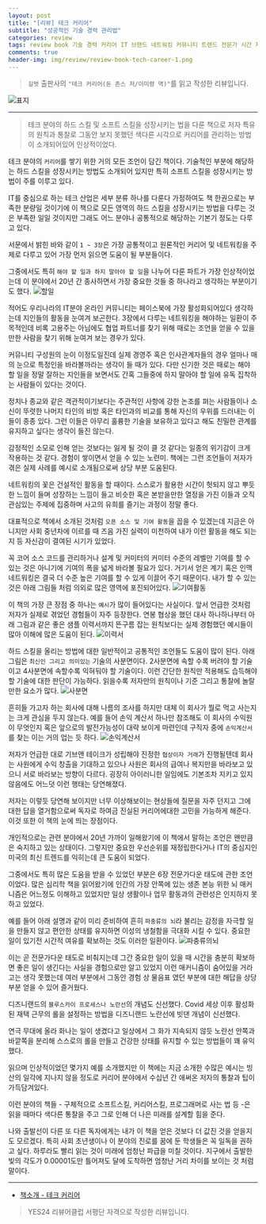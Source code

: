 ```yaml
---  
layout: post  
title: "[리뷰] 테크 커리어"  
subtitle: "성공적인 기술 경력 관리법"  
categories: review  
tags: review book 기술 경력 커리어 IT 브랜드 네트워킹 커뮤니티 트렌드 전문가 시간 재택근무 리더십 글 블로그 의사결정 비즈니스 구직   
comments: true  
header-img: img/review/review-book-tech-career-1.png
---  
```

  
> `길벗` 출판사의 `"테크 커리어(돈 존스 저/이미령 역)"`를 읽고 작성한 리뷰입니다.  

![표지](https://theorydb.github.io/assets/img/review/review-book-tech-career-1.png)  

---

> 테크 분야의 하드 스킬 및 소프트 스킬을 성장시키는 법을 다룬 책으로 저자 특유의 원칙과 통찰로 그동안 보지 못했던 색다른 시각으로 커리어를 관리하는 방법이 소개되어있어 인상적이었다. 

테크 분야의 `커리어`를 쌓기 위한 거의 모든 조언이 담긴 책이다. 기술적인 부분에 해당하는 하드 스킬을 성장시키는 방법도 소개되어 있지만 특히 소프트 스킬을 성장시키는 방법이 주를 이루고 있다.

IT를 중심으로 하는 테크 산업은 세부 분류 하나를 다룬다 가정하여도 책 한권으로는 부족한 분량일 것이기에 이 책으로 모든 영역의 하드 스킬을 성장시키는 방법을 다루는 것은 부족한 일일 것이지만 그래도 어느 분야나 공통적으로 해당하는 기본기 정도는 다루고 있다. 

서문에서 밝힌 바와 같이 `1 ~ 3장`은 가장 공통적이고 원론적인 커리어 및 네트워킹을 주제로 다루고 있어 가장 먼저 읽으면 도움이 될 부분들이다. 

그중에서도 특히 `해야 할 일과 하지 말아야 할 일`을 나누어 다룬 파트가 가장 인상적이었는데 이 분야에서 20년 간 종사하면서 가장 중요한 것들 중 하나라고 생각하는 부분이기도 했다. 
![할일](https://theorydb.github.io/assets/img/review/review-book-tech-career-2.png)  

적어도 우리나라의 IT분야 온라인 커뮤니티는 페이스북에 가장 활성화되어있다 생각하는데 지인들의 활동을 눈여겨 보곤한다. 3장에서 다루는 네트워킹을 해야하는 일환이 주 목적인데 비록 고용주는 아님에도 협업 파트너를 찾기 위해 때로는 조언을 얻을 수 있을 만한 사람을 찾기 위해 눈여겨 보는 경우가 있다. 

커뮤니티 구성원의 눈이 이정도일진데 실제 경영주 혹은 인사관계자들의 경우 얼마나 매의 눈으로 특정인을 바라볼까라는 생각이 들 때가 있다. 다만 신기한 것은 때로는 해야 할 일을 정말 잘하는 지인들을 보면서도 간혹 그들중에 하지 말아야 할 일에 유독 집착하는 사람들이 있다는 것이다.

정치나 종교와 같은 객관적이기보다는 주관적인 사항에 강한 논조를 펴는 사람들이나 소신이 뚜렷한 나머지 타인의 비방 혹은 타인과의 비교를 통해 자신의 우위를 드러내는 이들이 종종 있다. 그런 이들은 아무리 훌륭한 기술을 보유하고 있다고 해도 친밀한 관계를 유지하고 싶다는 생각이 들진 않는다.

감정적인 소모로 인해 얻는 것보다는 잃게 될 것이 클 것 같다는 일종의 위기감이 크게 작용하는 것 같다. 경험이 쌓이면서 얻을 수 있는 노련미. 책에는 그런 조언들이 저자가 겪은 실제 사례를 예시로 소개됨으로써 상당 부분 도움된다.

네트워킹의 꽃은 건설적인 활동을 할 때이다. 스스로가 활용한 시간이 헛되지 않고 뿌듯한 느낌이 들며 성장하는 느낌이 들고 비슷한 혹은 본받을만한 열정을 가진 이들과 오직 관심있는 주제에 집중하며 사고의 유희를 즐기는 과정이 정말 좋다. 

대표적으로 책에서 소개된 것처럼 `오픈 소스 및 기여 활동`을 꼽을 수 있겠는데 지금은 아니지만 사회 중년차에 이르를 때 즈음 가진 실력이 미천하여 내가 이런 활동을 해도 되는지 등 자신감이 결여된 시기가 있었다. 

꼭 코어 소스 코드를 관리하거나 설계 및 커미터의 커미터 수준의 레벨만 기여를 할 수 있는 것은 아니기에 기여의 폭을 넓게 바라볼 필요가 있다. 거기서 얻은 계기 혹은 인맥 네트워킹은 결국 더 수준 높은 기여를 할 수 있게 이끌어 주기 때문이다. 내가 할 수 있는 것은 아래 그림들 처럼 의외로 많은 영역에 포진되어있다. 
![기여활동](https://theorydb.github.io/assets/img/review/review-book-tech-career-3.png)  

이 책의 가장 큰 장점 중 하나는 `예시`가 많이 들어있다는 사실이다. 앞서 언급한 것처럼 저자가 실제로 겪었던 경험들이 자주 등장한다. 연봉 협상을 했던 대사 하나하나부터 아래 그림과 같은 좋은 샘플 이력서까지 뜬구름 잡는 원칙보다는 실제 경험했던 예시들이 많아 이해에 많은 도움이 된다.
![이력서](https://theorydb.github.io/assets/img/review/review-book-tech-career-5.png)  

하드 스킬을 올리는 방법에 대한 일반적이고 공통적인 조언들도 도움이 많이 된다. 아래 그림은 `최신인 그리고 의미있는` 기술의 사분면이다. 2사분면에 속할 수록 버려야 할 기술이고 4사분면에 속할수록 익혀둬야 할 기술이다. 이런 간단한 원칙만 적용해도 습득해야 할 기술에 대한 판단이 가능하다. 읽을수록 저자만의 원칙이나 기준 그리고 통찰에 놀랄만한 요소가 많다.
![사분면](https://theorydb.github.io/assets/img/review/review-book-tech-career-4.png)  

흔히들 가고자 하는 회사에 대해 나름의 조사를 하지만 대체 이 회사가 뭘로 먹고 사는지는 크게 관심을 두지 않는다. 예를 들어 손익 계산서 하나만 참조해도 이 회사의 수익원이 무엇인지 혹은 앞으로의 발전가능성이 대략 보이게 마련인데 구직자 중에 `손익계산서`를 찾는 이는 거의 업는 듯 하다. 
![손익계산서](https://theorydb.github.io/assets/img/review/review-book-tech-career-6.png)  

저자가 언급한 대로 기브앤 테이크가 성립해야 진정한 `협상이자 거래`가 진행될텐데 회사는 사원에게 수익 창출을 기대하고 있으나 사원은 회사의 급여나 복지만을 바라보고 있으니 서로 바라보는 방향이 다르다. 굉장히 아이러니한 일임에도 기본조차 지키고 있지 않음에도 어느덧 이런 행태는 당연해졌다. 

저자는 이렇듯 당연해 보이지만 너무 이상해보이는 현상들에 질문을 자주 던지고 그에 대한 답을 열거함으로써 독자로 하여금 진실된 커리어에대한 고민을 가능하게 해준다. 이것 또한 이 책의 눈에 띄는 장점이다. 

개인적으로는 관련 분야에서 20년 가까이 일해왔기에 이 책에서 말하는 조언은 왠만큼은 숙지하고 있는 상태이다. 그렇지만 중요한 우선순위를 재정립한다거나 IT의 중심지인 미국의 최신 트렌드를 익히는데 큰 도움이 되었다. 

그중에서도 특히 많은 도움을 받을 수 있었던 부분은 6장 전문가다운 태도에 관한 조언이었다. 많은 심리학 책을 읽어왔기에 인간의 가장 안쪽에 있는 생존 본능 위한 뇌 매커니즘은 어느정도 이해하고 있었지만 일상 생활이나 업무 활동과의 관련성은 인지하지 못하고 있었다. 

예를 들어 아래 설명과 같이 미리 준비하여 흔히 `파충류의 뇌`라 불리는 감정을 자극할 일을 만들지 않고 편안한 상태를 유지하면 이성의 냉철함을 극대화 시킬 수 있다. 중요한 일이 있기전 시간적 여유를 확보하는 것도 이러한 일환이다. 
![파충류의뇌](https://theorydb.github.io/assets/img/review/review-book-tech-career-7.png)  

이는 곧 전문가다운 태도로 비춰지는데 그간 중요한 일이 있을 때 시간을 충분히 확보하면 좋은 일이 생긴다는 사실을 경험으로만 알고 있었지 이런 매커니즘이 숨어있을 거라고는 생각 못했는데 여러 부분에서 그동안 경험 상 물음표 였던 부분에 대한 해답을 상당 부분 얻을 수 있어 즐거웠다.

디즈니랜드의 `블루스카이 프로세스나 노란선`의 개념도 신선했다. Covid 세상 이후 활성화 된 재택 근무의 롤을 설정하는 방법을 디즈니랜드 노란선에 빗댄 개념이 신선했다. 

연극 무대에 올라 화나는 일이 생겼다고 일상에서 그 화가 지속되지 않듯 노란선 안쪽과 바깥쪽을 분리해 스스로의 롤을 만들고 건강한 상태를 유지할 수 있는 방법들이 꽤 유익했다. 

읽으며 인상적이었던 몇가지 예를 소개했지만 이 책에는 지금 소개한 수많은 예시는 빙산의 일각에 지나지 않을 정도로 커리어 분야에서 수십년 간 애써온 저자의 통찰과 팁이 가득담겨있다. 

이런 분야의 책들 - 구체적으로 소프트스킬, 커리어스킬, 프로그래머로 사는 법 등 -은 읽을 때마다 색다른 통찰을 주고 그로 인해 더 나은 미래를 설계할 힘을 준다. 

나와 출발선이 다른 또 다른 독자에게는 내가 이 책을 얻은 것보다 더 값진 것을 얻을지도 모르겠다. 특히 사회 초년생이나 이 분야의 진로를 꿈에 둔 학생들은 꼭 일독을 권하고 싶다. 하루라도 빨리 읽는 것이 미래에 엄청난 파급을 미칠 것이다. 지구에서 출발한 빛의 각도가 0.00001도만 틀어져도 달에 도착하면 엄청난 거리 차이를 보이는 것 처럼 말이다. 

---

* [책소개 - 테크 커리어](http://www.yes24.com/Product/Goods/118106959)

> YES24 리뷰어클럽 서평단 자격으로 작성한 리뷰입니다.